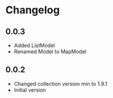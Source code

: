 # Changelog

## 0.0.3

 - Added ListModel
 - Renamed Model to MapModel

## 0.0.2

 - Changed collection version min to 1.9.1
 - Initial version